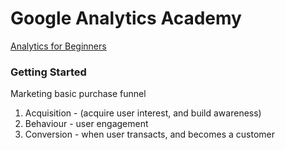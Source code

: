 # Google Analytics Academy

[Analytics for Beginners](https://analytics.google.com/analytics/academy/course/6?utm_medium=email&utm_source=registration)

### Getting Started

Marketing basic purchase funnel

1. Acquisition - (acquire user interest, and build awareness)
2. Behaviour - user engagement
3. Conversion - when user transacts, and becomes a customer
